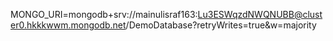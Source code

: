 MONGO_URI=mongodb+srv://mainulisraf163:Lu3ESWqzdNWQNUBB@cluster0.hkkkwwm.mongodb.net/DemoDatabase?retryWrites=true&w=majority
